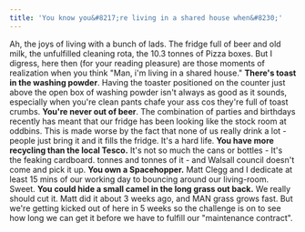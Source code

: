 ```yaml
---
title: 'You know you&#8217;re living in a shared house when&#8230;'
---
```

Ah, the joys of living with a bunch of lads. The fridge full of beer and old milk, the unfulfilled cleaning rota, the 10.3 tonnes of Pizza boxes. But I digress, here then (for your reading pleasure) are those moments of realization when you think "Man, i'm living in a shared house." **There's toast in the washing powder**. Having the toaster positioned on the counter just above the open box of washing powder isn't always as good as it sounds, especially when you're clean pants chafe your ass cos they're full of toast crumbs. **You're never out of beer**. The combination of parties and birthdays recently has meant that our fridge has been looking like the stock room at oddbins. This is made worse by the fact that none of us really drink a lot - people just bring it and it fills the fridge. It's a hard life. **You have more recycling than the local Tesco.** It's not so much the cans or bottles - It's the feaking cardboard. tonnes and tonnes of it - and Walsall council doesn't come and pick it up. **You own a Spacehopper.** Matt Clegg and I dedicate at least 15 mins of our working day to bouncing around our living-room. Sweet. **You could hide a small camel in the long grass out back.** We really should cut it. Matt did it about 3 weeks ago, and MAN grass grows fast. But we're getting kicked out of here in 5 weeks so the challenge is on to see how long we can get it before we have to fulfill our "maintenance contract".